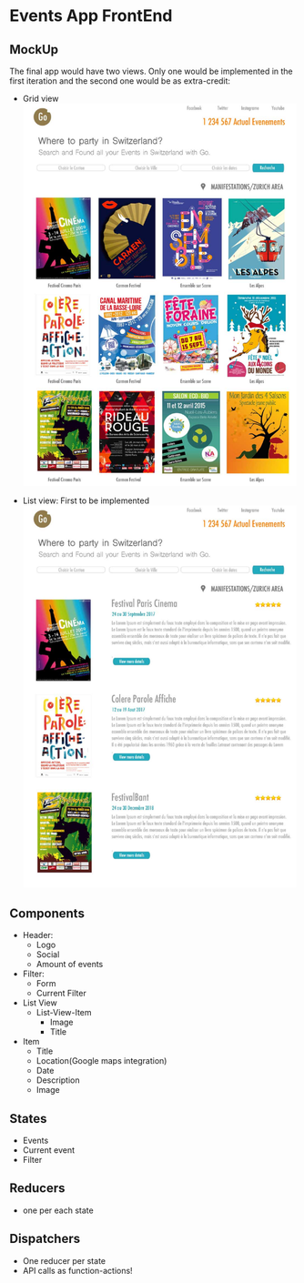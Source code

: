 # Events App FrontEnd


## MockUp

The final app would have two views. Only one would be implemented in the first iteration and the second one would be as extra-credit:

* Grid view
![Grid view](./resources/final-project-web-grid.jpg)

* List view: First to be implemented
![List view](./resources/final-project-web-list.jpg)


## Components
* Header:
  * Logo
  * Social
  * Amount of events
* Filter:
  * Form
  * Current Filter
* List View
  * List-View-Item
    * Image
    * Title
* Item
  * Title
  * Location(Google maps integration)
  * Date
  * Description
  * Image

## States
* Events
* Current event
* Filter

## Reducers
* one per each state

## Dispatchers
* One reducer per state
* API calls as function-actions!
